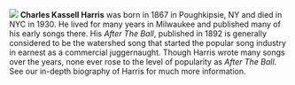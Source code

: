 ![](/Harris1926sm.jpg)
**Charles Kassell Harris** was born in 1867 in Poughkipsie, NY and died in NYC in 1930. He lived for many years in Milwaukee and published many of his early songs there. His *After The Ball*, published in 1892 is generally considered to be the watershed song that started the popular song industry in earnest as a commercial juggernaught. Though Harris wrote many songs over the years, none ever rose to the level of popularity as *After The Ball*. See our in-depth biography of Harris for much more information.